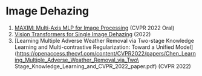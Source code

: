#  Image Dehazing
1. [MAXIM: Multi-Axis MLP for Image Processing](https://arxiv.org/abs/2201.02973) (CVPR 2022 Oral)
2. [Vision Transformers for Single Image Dehazing](https://arxiv.org/abs/2204.03883) (2022)
3. [Learning Multiple Adverse Weather Removal via Two-stage Knowledge Learning and Multi-contrastive Regularization: Toward a Unified Model](https://openaccess.thecvf.com/content/CVPR2022/papers/Chen_Learning_Multiple_Adverse_Weather_Removal_via_Two\ Stage_Knowledge_Learning_and_CVPR_2022_paper.pdf) (CVPR 2022)

